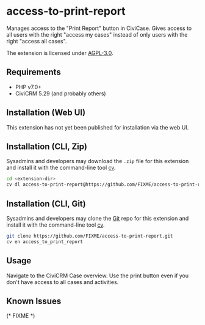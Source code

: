 # access-to-print-report

Manages access to the "Print Report" button in CiviCase. Gives access to all users with the right "access my cases" instead of only users with the right "access all cases".

The extension is licensed under [AGPL-3.0](LICENSE.txt).

## Requirements

* PHP v7.0+
* CiviCRM 5.29 (and probably others)

## Installation (Web UI)

This extension has not yet been published for installation via the web UI.

## Installation (CLI, Zip)

Sysadmins and developers may download the `.zip` file for this extension and
install it with the command-line tool [cv](https://github.com/civicrm/cv).

```bash
cd <extension-dir>
cv dl access-to-print-report@https://github.com/FIXME/access-to-print-report/archive/master.zip
```

## Installation (CLI, Git)

Sysadmins and developers may clone the [Git](https://en.wikipedia.org/wiki/Git) repo for this extension and
install it with the command-line tool [cv](https://github.com/civicrm/cv).

```bash
git clone https://github.com/FIXME/access-to-print-report.git
cv en access_to_print_report
```

## Usage

Navigate to the CiviCRM Case overview. Use the print button even if you don't have access to all cases and activities.

## Known Issues

(* FIXME *)

